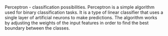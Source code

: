 Perceptron - classification possibilities.
Perceptron is a simple algorithm used for binary classification tasks. It is a type of linear classifier that uses a single layer of artificial neurons to make predictions. The algorithm works by adjusting the weights of the input features in order to find the best boundary between the classes.

